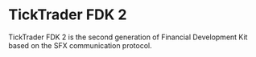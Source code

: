 # TickTrader FDK 2
TickTrader FDK 2 is the second generation of Financial Development Kit based on the SFX communication protocol.
